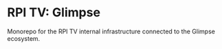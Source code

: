 # RPI TV: Glimpse

Monorepo for the RPI TV internal infrastructure connected to the Glimpse ecosystem.
